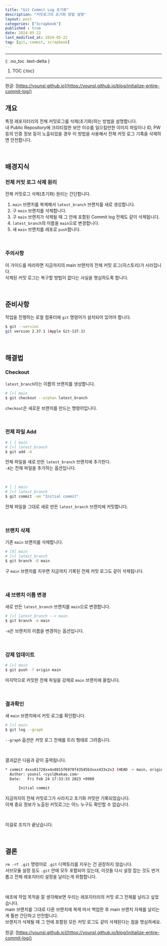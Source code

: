```yaml
---
title: "Git Commit Log 초기화"
description: "커밋로그의 초기화 방법 설명"
layout: post
categories: ["Scrapbook"]
published : true
date: 2024-05-22
last_modified_at: 2024-05-22
tag: [git, commit, scrapbook]
---
```

---
{: .no_toc .text-delta }

1. TOC
{:toc}
---

원글: [https://younsl.github.io](https://younsl.github.io/blog/initialize-entire-commit-log/)

## 개요

특정 레포지터리의 전체 커밋로그를 삭제(초기화)하는 방법을 설명합니다.  
내 Public Repository에 크리티컬한 보안 이슈를 일으킬만한 이미지 파일이나 ID, PW 등의 인증 정보 등이 노출되었을 경우 이 방법을 사용해서 전체 커밋 로그 기록을 삭제하면 안전합니다.

&nbsp;

## 배경지식

### 전체 커밋 로그 삭제 원리

전체 커밋로그 삭제(초기화) 원리는 간단합니다.

1. `main` 브랜치를 복제해서 `latest_branch` 브랜치를 새로 생성합니다.
2. 구 `main` 브랜치를 삭제합니다.
3. 구 `main` 브랜치가 삭제될 때 그 안에 포함된 Commit log 전체도 같이 삭제됩니다.
4. `latest_branch`의 이름을 `main`으로 변경합니다.
5. 새 `main` 브랜치를 레포로 `push`합니다.

&nbsp;

### 주의사항

이 가이드를 따라하면 지금까지의 main 브랜치의 전체 커밋 로그(히스토리)가 사라집니다.  
삭제된 커밋 로그는 복구할 방법이 없다는 사실을 명심하도록 합니다.

&nbsp;

## 준비사항

작업을 진행하는 로컬 컴퓨터에 `git` 명령어가 설치되어 있어야 합니다.

```bash
$ git --version
git version 2.37.1 (Apple Git-137.1)
```

&nbsp;

## 해결법

### Checkout

`latest_branch`라는 이름의 브랜치를 생성합니다.

```bash
# [>] main
$ git checkout --orphan latest_branch
```

`checkout`은 새로운 브랜치를 만드는 명령어입니다.

&nbsp;

### 전체 파일 Add

```bash
# [ ] main
# [>] latest_branch
$ git add -A
```

전체 파일을 새로 만든 `latest_branch` 브랜치에 추가한다.  
`-A`는 전체 파일을 추가하는 옵션입니다.

&nbsp;

```bash
# [ ] main
# [>] latest_branch
$ git commit -am "Initial commit"
```

전체 파일을 그대로 새로 만든 `latest_branch` 브랜치에 커밋합니다.

&nbsp;

### 브랜치 삭제

기존 `main` 브랜치를 삭제합니다.

```bash
# [X] main
# [>] latest_branch
$ git branch -D main
```

구 `main` 브랜치를 지우면 지금까지 기록된 전체 커밋 로그도 같이 삭제됩니다.

&nbsp;

### 새 브랜치 이름 변경

새로 만든 `latest_branch` 브랜치를 `main`으로 변경합니다.

```bash
# [>] latest_branch --> main
$ git branch -m main
```

`-m`은 브랜치의 이름을 변경하는 옵션입니다.

&nbsp;

### 강제 업데이트

```bash
# [>] main
$ git push -f origin main
```

마지막으로 커밋한 전체 파일을 강제로 `main` 브랜치에 올립니다.

&nbsp;

### 결과확인

새 `main` 브랜치에서 커밋 로그를 확인합니다.

```bash
# [>] main
$ git log --graph
```

`--graph` 옵션은 커밋 로그 전체를 트리 형태로 그려줍니다.

&nbsp;

결과값은 다음과 같이 출력됩니다.

```bash
* commit 4xxx81728xx4x8815f6970f43545b3xxx433x2x3 (HEAD -> main, origin/main, origin/HEAD)
  Author: younsl <cysl@kakao.com>
  Date:   Fri Feb 24 17:33:33 2023 +0900

      Initial commit
```

지금까지의 전체 커밋로그가 사라지고 초기화 커밋만 기록되었습니다.  
이제 중요 정보가 노출된 커밋로그는 어느 누구도 확인할 수 없습니다.

&nbsp;

이걸로 조치가 끝났습니다.

&nbsp;

## 결론

`rm -rf .git` 명령어로 `.git` 디렉토리를 지우는 건 권장하지 않습니다.  
서브모듈 설정 등도 `.git` 안에 모두 포함되어 있는데, 이것들 다시 설정 잡는 것도 번거롭고 전체 레포지터리 설정을 날리는게 위험합니다.  

&nbsp;

애초에 작업 목적을 잘 생각해보면 우리는 레포지터리의 커밋 로그 전체를 날리고 싶었습니다.  
main 브랜치를 그대로 다른 브랜치에 복제 떠서 백업한 후 main 브랜치 자체를 날리는게 훨씬 간단하고 안전합니다.  
브랜치가 삭제될 때 그 안에 포함된 모든 커밋 로그도 같이 삭제된다는 점을 명심하세요.<br>

원글: [https://younsl.github.io](https://younsl.github.io/blog/initialize-entire-commit-log/)
<br>
<br>